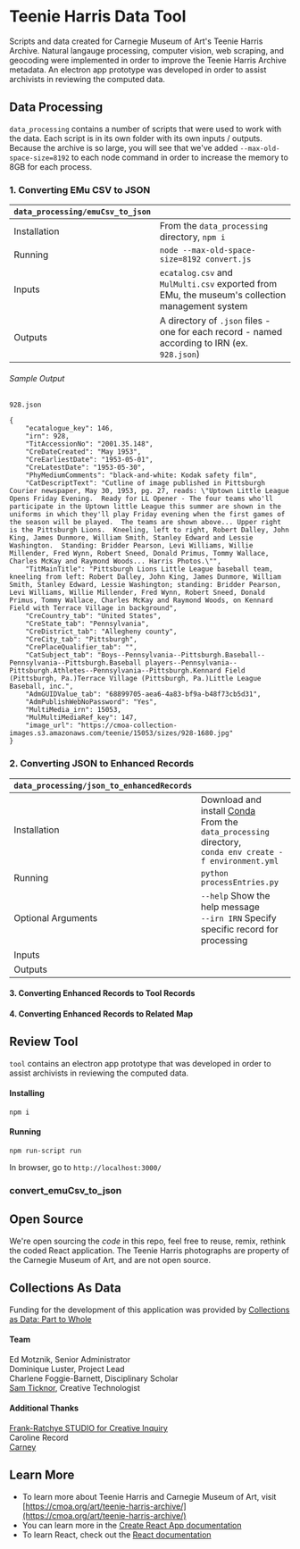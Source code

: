 # Teenie Harris Data Tool

Scripts and data created for Carnegie Museum of Art's Teenie Harris Archive. Natural langauge processing, computer vision, web scraping, and geocoding were implemented in order to improve the Teenie Harris Archive metadata. An electron app prototype was developed in order to assist archivists in reviewing the computed data.

## Data Processing

`data_processing` contains a number of scripts that were used to work with the data. Each script is in its own folder with its own inputs / outputs. Because the archive is so large, you will see that we've added `--max-old-space-size=8192` to each node command in order to increase the memory to 8GB for each process. 

### 1. Converting EMu CSV to JSON

| `data_processing/emuCsv_to_json` |  |
|--------------|---------------------------|
| Installation | From the `data_processing` directory, `npm i` |
| Running      | `node --max-old-space-size=8192 convert.js`|
| Inputs       | `ecatalog.csv` and `MulMulti.csv` exported from EMu, the museum's collection management system |
| Outputs      | A directory of `.json` files - one for each record - named according to IRN (ex. `928.json`)|

###### Sample Output
`928.json`
```
{
	"ecatalogue_key": 146,
	"irn": 928,
	"TitAccessionNo": "2001.35.148",
	"CreDateCreated": "May 1953",
	"CreEarliestDate": "1953-05-01",
	"CreLatestDate": "1953-05-30",
	"PhyMediumComments": "black-and-white: Kodak safety film",
	"CatDescriptText": "Cutline of image published in Pittsburgh Courier newspaper, May 30, 1953, pg. 27, reads: \"Uptown Little League Opens Friday Evening.  Ready for LL Opener - The four teams who'll participate in the Uptown little League this summer are shown in the uniforms in which they'll play Friday evening when the first games of the season will be played.  The teams are shown above... Upper right is the Pittsburgh Lions.  Kneeling, left to right, Robert Dalley, John King, James Dunmore, William Smith, Stanley Edward and Lessie Washington.  Standing: Bridder Pearson, Levi Williams, Willie Millender, Fred Wynn, Robert Sneed, Donald Primus, Tommy Wallace, Charles McKay and Raymond Woods... Harris Photos.\"",
	"TitMainTitle": "Pittsburgh Lions Little League baseball team, kneeling from left: Robert Dalley, John King, James Dunmore, William Smith, Stanley Edward, Lessie Washington; standing: Bridder Pearson, Levi Williams, Willie Millender, Fred Wynn, Robert Sneed, Donald Primus, Tommy Wallace, Charles McKay and Raymond Woods, on Kennard Field with Terrace Village in background",
	"CreCountry_tab": "United States",
	"CreState_tab": "Pennsylvania",
	"CreDistrict_tab": "Allegheny county",
	"CreCity_tab": "Pittsburgh",
	"CrePlaceQualifier_tab": "",
	"CatSubject_tab": "Boys--Pennsylvania--Pittsburgh.Baseball--Pennsylvania--Pittsburgh.Baseball players--Pennsylvania--Pittsburgh.Athletes--Pennsylvania--Pittsburgh.Kennard Field (Pittsburgh, Pa.)Terrace Village (Pittsburgh, Pa.)Little League Baseball, inc.",
	"AdmGUIDValue_tab": "68899705-aea6-4a83-bf9a-b48f73cb5d31",
	"AdmPublishWebNoPassword": "Yes",
	"MultiMedia_irn": 15053,
	"MulMultiMediaRef_key": 147,
	"image_url": "https://cmoa-collection-images.s3.amazonaws.com/teenie/15053/sizes/928-1680.jpg"
}
```

### 2. Converting JSON to Enhanced Records

| `data_processing/json_to_enhancedRecords` |  |
|--------------|---------------------------|
| Installation | Download and install [Conda](https://conda.io/projects/conda/en/latest/index.html) <br> From the `data_processing` directory, <br>`conda env create -f environment.yml`|
| Running      | `python processEntries.py`|
| Optional Arguments | `--help` Show the help message <br> `--irn IRN`  Specify specific record for processing |
| Inputs       |   |
| Outputs      |   |

#### 3. Converting Enhanced Records to Tool Records

#### 4. Converting Enhanced Records to Related Map


## Review Tool

`tool` contains an electron app prototype that was developed in order to assist archivists in reviewing the computed data.

#### Installing
```npm i```

#### Running
```npm run-script run```

In browser, go to ```http://localhost:3000/```


### convert_emuCsv_to_json

## Open Source

We're open sourcing the *code* in this repo, feel free to reuse, remix, rethink the coded React application. The Teenie Harris photographs are property of the Carnegie Museum of Art, and are not open source.

## Collections As Data

Funding for the development of this application was provided by [Collections as Data: Part to Whole](https://collectionsasdata.github.io/part2whole/)

#### Team
Ed Motznik, Senior Administrator <br/>
Dominique Luster, Project Lead <br/>
Charlene Foggie-Barnett, Disciplinary Scholar <br/>
[Sam Ticknor](https://samt.work), Creative Technologist <br/>

#### Additional Thanks 
[Frank-Ratchye STUDIO for Creative Inquiry](https://github.com/CreativeInquiry) <br/>
Caroline Record <br/>
[Carney](https://carney.co/) <br />


## Learn More
* To learn more about Teenie Harris and Carnegie Museum of Art, visit [https://cmoa.org/art/teenie-harris-archive/](https://cmoa.org/art/teenie-harris-archive/)
* You can learn more in the [Create React App documentation](https://facebook.github.io/create-react-app/docs/getting-started)
* To learn React, check out the [React documentation](https://reactjs.org/)

